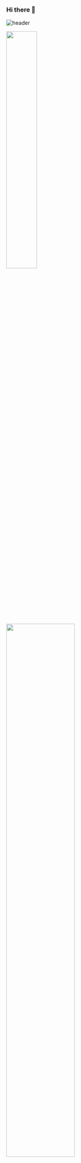 ### Hi there 👋
![header](https://capsule-render.vercel.app/api?type=waving&color=gradient&height=250&section=header&text=Hi_I_am_danbee!&fontSize=50&width=100%)


<a href="https://github.com/anuraghazra/github-readme-stats">
    <img src="https://github-readme-stats.vercel.app/api/top-langs/?username=hidanbeing&layout=donut&show_icons=true&theme=material-palenight&hide_border=true&bg_color=EEF7FF&icon_color=58A6FF&text_color=7AB2B2&title_color=4D869C&count_private=true&exclude_repo=Face-Transfer-Application" width=40% />
</a>    
<a href="https://github.com/anuraghazra/github-readme-stats">
  <img src="https://github-readme-stats.vercel.app/api?username=hidanbeing&show_icons=true&theme=material-palenight&hide_border=true&bg_color=20232a&icon_color=58A6FF&text_color=fff&title_color=58A6FF&count_private=true" width=60% />
</a>
<a href="https://github.com/ashutosh00710/github-readme-activity-graph">
    <img src="https://github-readme-activity-graph.vercel.app/graph?username=hidanbeing&theme=react-dark&bg_color=20232a&hide_border=true&line=58A6FF&color=58A6FF" width=100%/>
</a>
